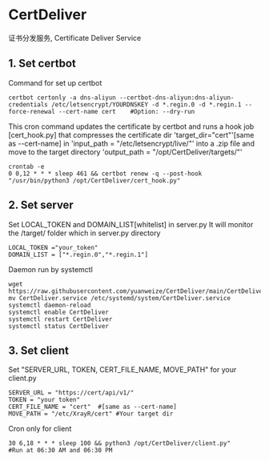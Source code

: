 # CertDeliver
证书分发服务, Certificate Deliver Service

## 1. Set certbot
Command for set up certbot 

```
certbot certonly -a dns-aliyun --certbot-dns-aliyun:dns-aliyun-credentials /etc/letsencrypt/YOURDNSKEY -d *.regin.0 -d *.regin.1 --force-renewal --cert-name cert    #Option: --dry-run
```

This cron command updates the certificate by certbot and runs a hook job [cert_hook.py] that compresses the certificate dir 'target_dir="cert"'[same as --cert-name] in 'input_path = "/etc/letsencrypt/live/"' into a .zip file and move to the target directory 'output_path = "/opt/CertDeliver/targets/"' 

```
crontab -e
0 0,12 * * * sleep 461 && certbot renew -q --post-hook "/usr/bin/python3 /opt/CertDeliver/cert_hook.py"
```
## 2. Set server
Set LOCAL_TOKEN and DOMAIN_LIST[whitelist] in server.py
It will monitor the /target/ folder which in server.py directory

```
LOCAL_TOKEN ="your_token"
DOMAIN_LIST = ["*.regin.0","*.regin.1"]
```
Daemon run by systemctl
```
wget https://raw.githubusercontent.com/yuanweize/CertDeliver/main/CertDeliver.service
mv CertDeliver.service /etc/systemd/system/CertDeliver.service
systemctl daemon-reload
systemctl enable CertDeliver
systemctl restart CertDeliver
systemctl status CertDeliver
```

## 3. Set client
Set "SERVER_URL, TOKEN, CERT_FILE_NAME, MOVE_PATH" for your client.py

```
SERVER_URL = "https://cert/api/v1/"
TOKEN = "your token"
CERT_FILE_NAME = "cert"  #[same as --cert-name]
MOVE_PATH = "/etc/XrayR/cert" #Your target dir
```

Cron only for client

```
30 6,18 * * * sleep 100 && python3 /opt/CertDeliver/client.py" 
#Run at 06:30 AM and 06:30 PM
```

